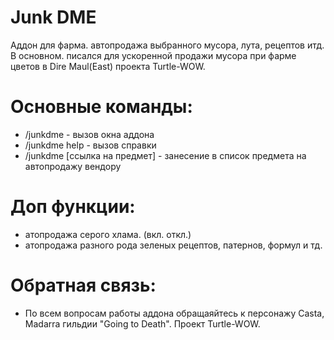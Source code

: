# Junk DME
Аддон для фарма. автопродажа выбранного мусора, лута, рецептов итд. В основном. писался для ускоренной продажи мусора при фарме цветов в Dire Maul(East) проекта Turtle-WOW.
# Основные команды:
- /junkdme - вызов окна аддона
- /junkdme help - вызов справки
- /junkdme [ссылка на предмет] - занесение в список предмета на автопродажу вендору
# Доп функции:
- атопродажа серого хлама. (вкл. откл.)
- атопродажа разного рода зеленых рецептов, патернов, формул и тд.
# Обратная связь:
- По всем вопросам работы аддона обращаяйтесь к персонажу Casta, Madarra гильдии "Going to Death". Проект Turtle-WOW.
